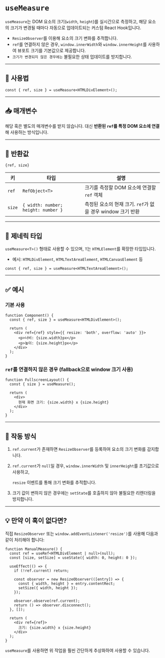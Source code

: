 # `useMeasure`

`useMeasure`는 DOM 요소의 크기(`width`, `height`)를 실시간으로 측정하고, 해당 요소의 크기가 변경될 때마다 자동으로 업데이트되는 커스텀 React Hook입니다.

- `ResizeObserver`를 이용해 요소의 크기 변화를 추적합니다.
- `ref`를 연결하지 않은 경우, `window.innerWidth`와 `window.innerHeight`를 사용하여 뷰포트 크기를 기본값으로 제공합니다.
- `크기가 변경되지 않은 경우에는` 불필요한 상태 업데이트를 방지합니다.

---

## 🔗 사용법

```tsx
const { ref, size } = useMeasure<HTMLDivElement>();
```

---

## 📥 매개변수

해당 훅은 별도의 매개변수를 받지 않습니다. 대신 **반환된 `ref`를 특정 DOM 요소에 연결**해 사용하는 방식입니다.

---

## 🔁 반환값

`{ref, size}`

| 키     | 타입                                | 설명                                                        |
| ------ | ----------------------------------- | ----------------------------------------------------------- |
| `ref`  | `RefObject<T>`                      | 크기를 측정할 DOM 요소에 연결할 `ref` 객체                  |
| `size` | `{ width: number; height: number }` | 측정된 요소의 현재 크기. `ref`가 없을 경우 window 크기 반환 |

---

## 🧩 제네릭 타입

`useMeasure<T>()` 형태로 사용할 수 있으며, `T`는 `HTMLElement`를 확장한 타입입니다.

- 예시: `HTMLDivElement`, `HTMLTextAreaElement`, `HTMLCanvasElement` 등

```tsx
const { ref, size } = useMeasure<HTMLTextAreaElement>();
```

---

## ✅ 예시

### 기본 사용

```tsx
function Component() {
  const { ref, size } = useMeasure<HTMLDivElement>();

  return (
    <div ref={ref} style={{ resize: 'both', overflow: 'auto' }}>
      <p>너비: {size.width}px</p>
      <p>높이: {size.height}px</p>
    </div>
  );
}
```

### `ref`를 연결하지 않은 경우 (fallback으로 window 크기 사용)

```tsx
function FullscreenLayout() {
  const { size } = useMeasure();

  return (
    <div>
      현재 화면 크기: {size.width} x {size.height}
    </div>
  );
}
```

---

## 🧠 작동 방식

1. `ref.current`가 존재하면 `ResizeObserver`를 등록하여 요소의 크기 변화를 감지합니다.
2. `ref.current`가 `null`일 경우, `window.innerWidth` 및 `innerHeight`를 초기값으로 사용하고,

   `resize` 이벤트를 통해 크기 변화를 추적합니다.

3. 크기 값이 변하지 않은 경우에는 `setState`를 호출하지 않아 불필요한 리렌더링을 방지합니다.

---

## 💡 만약 이 훅이 없다면?

직접 `ResizeObserver` 또는 `window.addEventListener('resize')`를 사용해 다음과 같이 처리해야 합니다:

```tsx
function ManualMeasure() {
  const ref = useRef<HTMLDivElement | null>(null);
  const [size, setSize] = useState({ width: 0, height: 0 });

  useEffect(() => {
    if (!ref.current) return;

    const observer = new ResizeObserver(([entry]) => {
      const { width, height } = entry.contentRect;
      setSize({ width, height });
    });

    observer.observe(ref.current);
    return () => observer.disconnect();
  }, []);

  return (
    <div ref={ref}>
      크기: {size.width} x {size.height}
    </div>
  );
}
```

`useMeasure`를 사용하면 위 작업을 훨씬 간단하게 추상화하여 사용할 수 있습니다.
